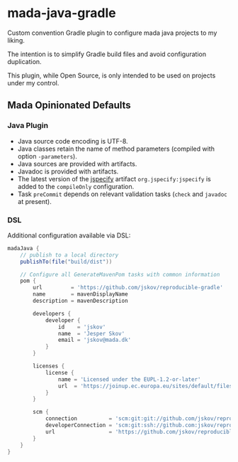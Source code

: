 # mada-java-gradle

Custom convention Gradle plugin to configure mada java projects to my liking.

The intention is to simplify Gradle build files and avoid configuration duplication.


This plugin, while Open Source, is only intended to be used on projects under my control.

## Mada Opinionated Defaults

### Java Plugin

* Java source code encoding is UTF-8.
* Java classes retain the name of method parameters (compiled with option `-parameters`).
* Java sources are provided with artifacts.
* Javadoc is provided with artifacts.
* The latest version of the [jspecify](https://jspecify.dev/) artifact `org.jspecify:jspecify` is added to the `compileOnly` configuration.
* Task `preCommit` depends on relevant validation tasks (`check` and `javadoc` at present).

### DSL

Additional configuration available via DSL:

```groovy
madaJava {
    // publish to a local directory
    publishTo(file("build/dist"))

    // Configure all GenerateMavenPom tasks with common information
    pom {
        url         = 'https://github.com/jskov/reproducible-gradle'
        name        = mavenDisplayName
        description = mavenDescription

        developers {
            developer {
                id    = 'jskov'
                name  = 'Jesper Skov'
                email = 'jskov@mada.dk'
            }
        }

        licenses {
            license {
                name = 'Licensed under the EUPL-1.2-or-later'
                url  = 'https://joinup.ec.europa.eu/sites/default/files/custom-page/attachment/2020-03/EUPL-1.2%20EN.txt'
            }
        }

        scm {
            connection          = 'scm:git:git://github.com/jskov/reproducible-gradle.git'
            developerConnection = 'scm:git:ssh://github.com:jskov/reproducible-gradle.git'
            url                 = 'https://github.com/jskov/reproducible-gradle/'
        }
    }
}
```
